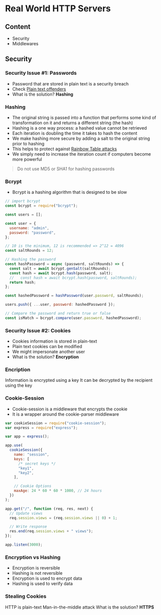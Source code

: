# Real World HTTP Servers

## Content

- Security
- Middlewares

## Security

### Security Issue #1: Passwords

- Password that are stored in plain text is a security breach
- Check [Plain text offenders](https://plaintextoffenders.com/)
- What is the solution? **Hashing**

### Hashing

- The original string is passed into a function that performs some kind of transformation on it and returns a different string (the hash)
- Hashing is a one way process: a hashed value cannot be retrieved
- Each iteration is doubling the time it takes to hash the content
- We make hashing more secure by adding a salt to the original string prior to hashing
- This helps to protect against [Rainbow Table attacks](https://www.beyondidentity.com/glossary/rainbow-table-attack)
- We simply need to increase the iteration count if computers become more powerful

> Do not use MD5 or SHA1 for hashing passwords

### Bcrypt

- Bcrypt is a hashing algorithm that is designed to be slow

```js
// import bcrypt
const bcrypt = require("bcrypt");

const users = [];

const user = {
  username: "admin",
  password: "password",
};

// 10 is the minimum, 12 is recommended => 2^12 = 4096
const saltRounds = 12;

// Hashing the password
const hashPassword = async (password, saltRounds) => {
  const salt = await bcrypt.genSalt(saltRounds);
  const hash = await bcrypt.hash(password, salt);
  //   const hash = await bcrypt.hash(password, saltRounds);
  return hash;
};

const hashedPassword = hashPassword(user.password, saltRounds);

users.push({ ...user, password: hashedPassword });

// Compare the password and return true or false
const isMatch = bcrypt.compare(user.password, hashedPassword);
```

### Security Issue #2: Cookies

- Cookies information is stored in plain-text
- Plain text cookies can be modified
- We might impersonate another user
- What is the solution? **Encryption**

### Encription

Information is encrypted using a key
It can be decrypted by the recipient using the key

### Cookie-Session

- Cookie-session is a middleware that encrypts the cookie
- It is a wrapper around the cookie-parser middleware

```js
var cookieSession = require("cookie-session");
var express = require("express");

var app = express();

app.use(
  cookieSession({
    name: "session",
    keys: [
      /* secret keys */
      "key1",
      "key2",
    ],

    // Cookie Options
    maxAge: 24 * 60 * 60 * 1000, // 24 hours
  })
);

app.get("/", function (req, res, next) {
  // Update views
  req.session.views = (req.session.views || 0) + 1;

  // Write response
  res.end(req.session.views + " views");
});

app.listen(3000);
```

### Encryption vs Hashing

- Encryption is reversible
- Hashing is not reversible
- Encryption is used to encrypt data
- Hashing is used to verify data

### Stealing Cookies

HTTP is plain-text
Man-in-the-middle attack
What is the solution? **HTTPS**